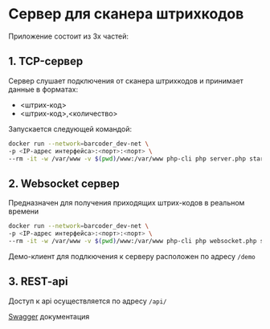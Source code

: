 # Сервер для сканера штрихкодов

Приложение состоит из 3х частей:

## 1. TCP-сервер
Сервер слушает подключения от сканера штрихкодов и принимает данные в форматах:
- <штрих-код>
- <штрих-код>,<количество>
 
Запускается следующей командой:

``` bash
docker run --network=barcoder_dev-net \
-p <IP-адрес интерфейса>:<порт>:<порт> \
--rm -it -w /var/www -v $(pwd)/www:/var/www php-cli php server.php start
```

## 2. Websocket сервер
Предназначен для получения приходящих штрих-кодов в реальном времени
``` bash
docker run --network=barcoder_dev-net \
-p <IP-адрес интерфейса>:<порт>:<порт> \
--rm -it -w /var/www -v $(pwd)/www:/var/www php-cli php websocket.php start
```
Демо-клиент для подлкючения к серверу расположен по адресу `/demo`

## 3. REST-api
Доступ к api осуществляется по адресу `/api/` 

[Swagger](https://barcoder.ds4.ru/swagger/) документация

